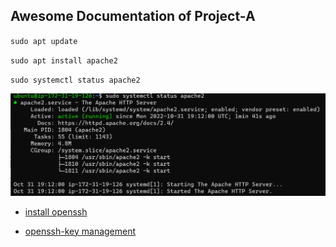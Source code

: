 ## Awesome Documentation of Project-A

`sudo apt update`


`sudo apt install apache2`


`sudo systemctl status apache2`

![apache status](./images/apache-status.png)


- [install openssh](https://learn.microsoft.com/en-us/windows-server/administration/openssh/openssh_install_firstuse?tabs=gui)

- [openssh-key management](https://learn.microsoft.com/en-us/windows-server/administration/openssh/openssh_keymanagement)